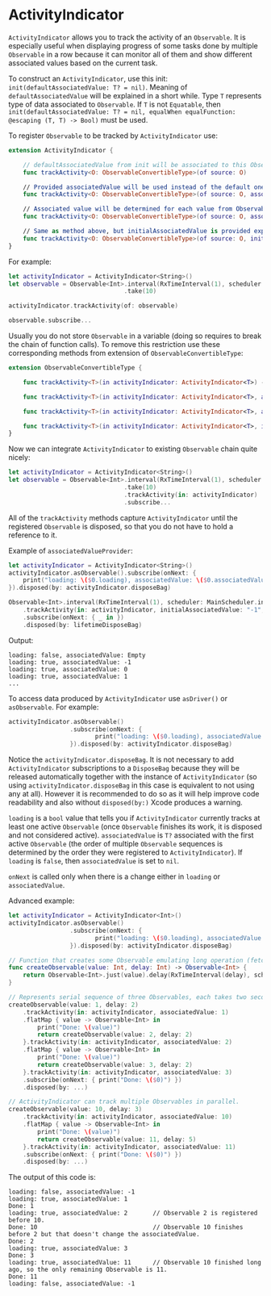 # ActivityIndicator

`ActivityIndicator` allows you to track the activity of an `Observable`. It is especially useful when displaying progress of some tasks done by multiple `Observable` in a row because it can monitor all of them and show different associated values based on the current task.

To construct an `ActivityIndicator`, use this init: `init(defaultAssociatedValue: T? = nil)`. Meaning of `defaultAssociatedValue` will be explained in a short while. Type `T` represents type of data associated to `Observable`. If `T` is not `Equatable`, then `init(defaultAssociatedValue: T? = nil, equalWhen equalFunction: @escaping (T, T) -> Bool)` must be used.

To register `Observable` to be tracked by `ActivityIndicator` use:

```swift
extension ActivityIndicator {

	// defaultAssociatedValue from init will be associated to this Observable.
    func trackActivity<O: ObservableConvertibleType>(of source: O)

    // Provided associatedValue will be used instead of the default one.
    func trackActivity<O: ObservableConvertibleType>(of source: O, associatedValue: T?)

    // Associated value will be determined for each value from Observable individually by associatedValueProvider. defaultAssociatedValue will be used as the first associated value.
    func trackActivity<O: ObservableConvertibleType>(of source: O, associatedValueProvider: @escaping (O.E) -> T?)

	// Same as method above, but initialAssociatedValue is provided explicitly.
    func trackActivity<O: ObservableConvertibleType>(of source: O, initialAssociatedValue: T?, associatedValueProvider: @escaping (O.E) -> T?) -> Observable<O.E>
}
```

For example:

```swift
let activityIndicator = ActivityIndicator<String>()
let observable = Observable<Int>.interval(RxTimeInterval(1), scheduler: MainScheduler.instance)
								.take(10)

activityIndicator.trackActivity(of: observable)

observable.subscribe...
```

Usually you do not store `Observable` in a variable (doing so requires to break the chain of function calls). To remove this restriction use these corresponding methods from extension of `ObservableConvertibleType`:

```swift
extension ObservableConvertibleType {

    func trackActivity<T>(in activityIndicator: ActivityIndicator<T>) -> Observable<E>

    func trackActivity<T>(in activityIndicator: ActivityIndicator<T>, associatedValue: T?) -> Observable<E>

    func trackActivity<T>(in activityIndicator: ActivityIndicator<T>, associatedValueProvider: @escaping (E) -> T?) -> Observable<E>

    func trackActivity<T>(in activityIndicator: ActivityIndicator<T>, initialAssociatedValue: T?, associatedValueProvider: @escaping (E) -> T?) -> Observable<E>
}
```

Now we can integrate `ActivityIndicator` to existing `Observable` chain quite nicely:

```swift
let activityIndicator = ActivityIndicator<String>()
let observable = Observable<Int>.interval(RxTimeInterval(1), scheduler: MainScheduler.instance)
								.take(10)
								.trackActivity(in: activityIndicator)
								.subscribe...
```

All of the `trackActivity` methods capture `ActivityIndicator` until the registered `Observable` is disposed, so that you do not have to hold a reference to it.

Example of `associatedValueProvider`:

```swift
let activityIndicator = ActivityIndicator<String>()
activityIndicator.asObservable().subscribe(onNext: {
    print("loading: \($0.loading), associatedValue: \($0.associatedValue ?? "Empty")")
}).disposed(by: activityIndicator.disposeBag)

Observable<Int>.interval(RxTimeInterval(1), scheduler: MainScheduler.instance)
    .trackActivity(in: activityIndicator, initialAssociatedValue: "-1", associatedValueProvider: { "\($0)" })
    .subscribe(onNext: { _ in })
    .disposed(by: lifetimeDisposeBag)
```

Output:

```
loading: false, associatedValue: Empty
loading: true, associatedValue: -1
loading: true, associatedValue: 0
loading: true, associatedValue: 1
...
```

To access data produced by `ActivityIndicator` use `asDriver()` or `asObservable`. For example:

```swift
activityIndicator.asObservable()
				 .subscribe(onNext: {
            			print("loading: \($0.loading), associatedValue: \($0.associatedValue ?? "")")
				 }).disposed(by: activityIndicator.disposeBag)
```

Notice the `activityIndicator.disposeBag`. It is not necessary to add `ActivityIndicator` subscriptions to a `DisposeBag` because they will be released automatically together with the instance of `ActivityIndicator` (so using `activityIndicator.disposeBag` in this case is equivalent to not using any at all). However it is recommended to do so as it will help improve code readability and also without `disposed(by:)` Xcode produces a warning.

`loading` is a `bool` value that tells you if `ActivityIndicator` currently tracks at least one active `Observable` (once `Observable` finishes its work, it is disposed and not considered active). `associatedValue` is `T?` associated with the first active `Observable` (the order of multiple `Observable` sequences is determined by the order they were registered to `ActivityIndicator`). If `loading` is `false`, then `associatedValue` is set to `nil`.

`onNext` is called only when there is a change either in `loading` or `associatedValue`.

Advanced example:

```swift
let activityIndicator = ActivityIndicator<Int>()
activityIndicator.asObservable()
				 .subscribe(onNext: {
    					print("loading: \($0.loading), associatedValue: \($0.associatedValue ?? -1)")	// If associatedValue is nil, print -1 instead.
				 }).disposed(by: activityIndicator.disposeBag)

// Function that creates some Observable emulating long operation (fetching data from disk, etc.).
func createObservable(value: Int, delay: Int) -> Observable<Int> {
    return Observable<Int>.just(value).delay(RxTimeInterval(delay), scheduler: MainScheduler.instance)
}

// Represents serial sequence of three Observables, each takes two seconds to compute. The trackActivity is called immediately so the priority of Observables is: 1, 2, 3, 10, 11 regardless of when they actually start doing something.
createObservable(value: 1, delay: 2)
    .trackActivity(in: activityIndicator, associatedValue: 1)
    .flatMap { value -> Observable<Int> in
        print("Done: \(value)")
        return createObservable(value: 2, delay: 2)
    }.trackActivity(in: activityIndicator, associatedValue: 2)
    .flatMap { value -> Observable<Int> in
        print("Done: \(value)")
        return createObservable(value: 3, delay: 2)
    }.trackActivity(in: activityIndicator, associatedValue: 3)
    .subscribe(onNext: { print("Done: \($0)") })
    .disposed(by: ...)

// ActivityIndicator can track multiple Observables in parallel.
createObservable(value: 10, delay: 3)
    .trackActivity(in: activityIndicator, associatedValue: 10)
    .flatMap { value -> Observable<Int> in
        print("Done: \(value)")
        return createObservable(value: 11, delay: 5)
    }.trackActivity(in: activityIndicator, associatedValue: 11)
    .subscribe(onNext: { print("Done: \($0)") })
    .disposed(by: ...)
```

The output of this code is:
```
loading: false, associatedValue: -1
loading: true, associatedValue: 1
Done: 1
loading: true, associatedValue: 2 		// Observable 2 is registered before 10.
Done: 10						        // Observable 10 finishes before 2 but that doesn't change the associatedValue.
Done: 2
loading: true, associatedValue: 3
Done: 3
loading: true, associatedValue: 11		// Observable 10 finished long ago, so the only remaining Observable is 11.
Done: 11
loading: false, associatedValue: -1
```
